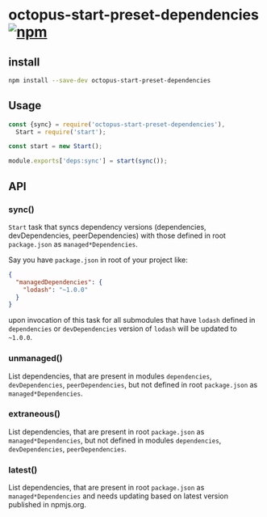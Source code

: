 # octopus-start-preset-dependencies [![npm](https://img.shields.io/npm/v/npm.svg)](https://www.npmjs.com/package/octopus-start-preset-dependencies)

## install

```bash
npm install --save-dev octopus-start-preset-dependencies
```

## Usage

```js
const {sync} = require('octopus-start-preset-dependencies'),
  Start = require('start');

const start = new Start();

module.exports['deps:sync'] = start(sync());
```

## API

### sync()
`Start` task that syncs dependency versions (dependencies, devDependencies, peerDependencies) with those defined in root `package.json` as `managed*Dependencies`.

Say you have `package.json` in root of your project like:

```json
{
  "managedDependencies": {
    "lodash": "~1.0.0"
  }
}
```

upon invocation of this task for all submodules that have `lodash` defined in `dependencies` or `devDependencies` version of `lodash` will be updated to `~1.0.0`.

### unmanaged()
List dependencies, that are present in modules `dependencies`, `devDependencies`, `peerDependencies`, but not defined in root `package.json` as `managed*Dependencies`.

### extraneous()
List dependencies, that are present in root `package.json` as `managed*Dependencies`, but not defined in modules `dependencies`, `devDependencies`, `peerDependencies`.

### latest()
List dependencies, that are present in root `package.json` as `managed*Dependencies` and needs updating based on latest version published in npmjs.org.
